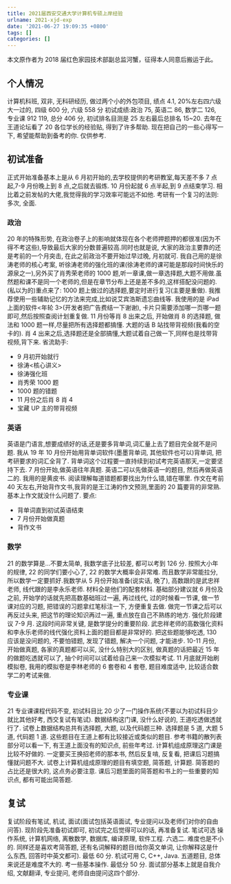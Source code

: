 ```yaml
---
title: 2021届西安交通大学计算机专硕上岸经验
urlname: 2021-xjd-exp
date: '2021-06-27 19:09:35 +0800'
tags: []
categories: []
---
```


本文原作者为 2018 届红色家园技术部副总监河蟹，征得本人同意后搬运于此。

## 个人情况

计算机科班, 双非, 无科研经历, 做过两个小的外包项目, 绩点 4.1, 20%左右四六级大一过的, 四级 600 分, 六级 558 分
初试成绩:政治 75, 英语二 86, 数学二 126, 专业课 912 119, 总分 406 分, 初试排名目测是 25 左右最后总排名 15~20.
去年在王道论坛看了 20 各位学长的经验贴, 得到了许多帮助. 现在把自己的一些心得写一下, 希望能帮助到备考的你.
仅供参考.

## 初试准备

正式开始准备基本上是从 6 月初开始的,去学校提供的考研教室,每天差不多 7 点起,7-9 月份晚上到 8 点,之后就去锻炼. 10 月份起就 6 点半起,到 9 点结束学习. 相比着之前发帖的大佬,我觉得我的学习效率可能远不如他.
考研有一个复习的法则: 多次, 全面.

### 政治

20 年的特殊形势, 在政治卷子上的影响就体现在各个老师押题押的都很准(因为不得不考这些),导致最后大家的分数普遍较高.同时也就是说, 大家的政治主要靠的还是考前的一个月突击, 在此之前政治不要开始过早过晚, 月初就可.
我自己用的是徐涛老师的核心考案, 听徐涛老师的强化班的课(徐涛老师的课可能是那段时间快乐的源泉之一),另外买了肖秀荣老师的 1000 题,听一章课,做一章选择题,大题不用做.虽然题和课不是同一个老师的,但是在章节分布上还是差不多的,这样搭配没问题的.
(私以为的)重点来了: 1000 题上做过的选择题,要定时进行复习(主要是重做). 我推荐使用一些辅助记忆的方法来完成,比如说艾宾浩斯遗忘曲线等. 我使用的是 iPad 上面的软件<年轮 3>(开发者把广告费结一下谢谢), 卡片只需要添加哪一页哪一题即可,然后按照查阅计划重复做.
11 月份等肖 8 出来之后, 开始做肖 8 的选择题, 做法和 1000 题一样,尽量把所有选择题都搞懂. 大题的话 B 站找带背视频(我看的空卡的). 肖 4 出来之后,选择题还是全部搞懂,大题试着自己做一下,同样也是找带背视频,背下来.
省流助手:

- 9 月初开始就行
- 徐涛<核心讲义>
- 徐涛强化班
- 肖秀荣 1000 题
- 1000 题的错题
- 11 月份之后肖 8 肖 4
- 宝藏 UP 主的带背视频

### 英语

英语是门语言,想要成绩好的话,还是要多背单词,词汇量上去了题目完全就不是问题. 我从 19 年 10 月份开始用背单词软件(墨墨背单词, 其他软件也可以)背单词, 把考研要求的词汇全背了. 背单词这个过程要一直持续到初试考完英语那天,一定要坚持下去.
7 月份开始,做英语往年真题. 英语二可以先做英语一的题目, 然后再做英语二的. 我用的是黄皮书. 阅读理解每道错题都要找出为什么错,错在哪里.
作文在考前 40 天左右,开始背作文书,我背的是王江涛的作文预测,里面的 20 篇要背的非常熟.基本上作文就没什么问题了.
要点:

- 背单词直到初试英语结束
- 7 月份开始做真题
- 背作文书

### 数学

21 的数学算是…不要太简单, 我数学底子比较差, 都可以考到 126 分. 按照大小年的规律, 22 的同学们要小心了, 22 的数学大概率会非常难. 而且数学非常能拉分, 所以数学一定要抓好.我数学从 5 月份开始准备(说实话, 晚了), 高数跟的是武忠祥老师, 线代跟的是李永乐老师. 材料全是他们的配套材料.
基础部分建议就 6 月份及之前, 开始学的话就先把高数基础班过一遍, 再过线代, 过的时候看一节课, 做一节课对应的习题, 把错误的习题拿红笔标注一下, 方便重复去做. 做完一节课之后可以再反过头来, 把这节的理论知识再过一遍, 重点放在自己不熟练的地方.
强化阶段建议 7-9 月. 这段时间非常关键, 是数学提分的重要阶段. 武忠祥老师的高数强化资料和李永乐老师的线代强化资料上面的题目都是非常好的. 把这些题能够吃透, 130 应该是没问题的, 不要怕错题, 发现了错题, 解决一个问题, 才能进步.
10-11 月份, 开始做真题, 各家的真题都可以买, 没什么特别大的区别, 做真题的话把最近 15 年的做题吃透就可以了, 抽个时间可以试着给自己来一次模拟考试. 11 月底就开始刷模拟卷, 我用的模拟卷是李林老师的 6 套卷和 4 套卷, 题目难度适中, 比较适合数学二的考试来做.

### 专业课

21 专业课课程代码不变, 初试科目比 20 少了一门操作系统(不要以为初试科目少就比其他好考, 西交复试有笔试).
数据结构这门课, 没什么好说的, 王道吃透做透就行了. 试卷上数据结构总共有选择题, 大题, 以及代码题三种. 选择题是 5 道, 大题 5 道, 代码题 1 道. 这些题目在王道上都有比较接近或类似的题目. 参考书籍的散列表部分可以看一下, 有王道上面没有的知识点, 前些年考过.
计算机组成原理这门课是比较不好做的. 一定要买王换招老师的那本书, 然后反复啃, 反复看, 把课后习题搞懂就问题不大. 试卷上计算机组成原理的题目有填空题, 简答题, 计算题. 简答题的占比还是很大的, 这点务必要注意. 课后习题里面的简答题和书上的一些重要的知识点, 都有可能出简答题.

## 复试

复试阶段有笔试, 机试, 面试(面试包括英语面试, 专业提问以及老师们对你的自由问答). 现阶段先准备初试即可, 初试完之后觉得可以的话, 再准备复试.
笔试可选 操作系统, 计算机网络, 离散数学, 数据库, 编译原理, 软件工程. 六选二. 难度也是不小的. 同样还是喜欢考简答题, 还有名词解释的题目(给你英文单词, 让你解释这是什么东西, 回答时中英文都可). 最低 60 分.
机试可用 C, C++, Java. 五道题目, 总体来说还是难度不大的. 考一些基本操作. 最低分 50 分.
面试部分基本上就是自我介绍, 文献翻译, 专业提问, 老师自由提问这四个部分.
